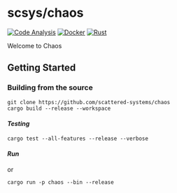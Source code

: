 # scsys/chaos

[![Code Analysis](https://github.com/Scattered-Systems/chaos/actions/workflows/rust-clippy.yml/badge.svg)](https://github.com/Scattered-Systems/chaos/actions/workflows/rust-clippy.yml)
[![Docker](https://github.com/Scattered-Systems/chaos/actions/workflows/docker.yml/badge.svg)](https://github.com/Scattered-Systems/chaos/actions/workflows/docker.yml)
[![Rust](https://github.com/Scattered-Systems/chaos/actions/workflows/rust.yml/badge.svg)](https://github.com/Scattered-Systems/chaos/actions/workflows/rust.yml)

Welcome to Chaos

## Getting Started

### Building from the source


    git clone https://github.com/scattered-systems/chaos
    cargo build --release --workspace

#### _Testing_

    cargo test --all-features --release --verbose

#### _Run_

or

    cargo run -p chaos --bin --release

